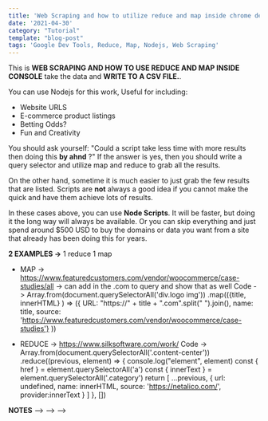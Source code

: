 ```yaml
---
title: 'Web Scraping and how to utilize reduce and map inside chrome dev tool'
date: '2021-04-30'
category: "Tutorial"
template: "blog-post"
tags: 'Google Dev Tools, Reduce, Map, Nodejs, Web Scraping'
---
```


This is **WEB SCRAPING AND HOW TO USE REDUCE AND MAP INSIDE CONSOLE** take the data and **WRITE TO A CSV FILE.**.

You can use Nodejs for this work, Useful for including:

- Website URLS
- E-commerce product listings
- Betting Odds?
- Fun and Creativity

You should ask yourself: "Could a script take less time with more results then doing this **by ahnd** ?" If the answer is yes, then you should write a query selector and utilize map and reduce to grab all the results.

On the other hand, sometime it is much easier to just grab the few results that are listed. Scripts are **not** always a good idea if you cannot make the quick and have them achieve lots of results.

In these cases above, you can use **Node Scripts**. It will be faster, but doing it the long way will always be available. Or you can skip everything and just spend around $500 USD to buy the domains or data you want from a site that already has been doing this for years.

**2 EXAMPLES ->** 1 reduce 1 map 
 - MAP -> https://www.featuredcustomers.com/vendor/woocommerce/case-studies/all	-> can add in the .com to query and show that as well
Code -> 
Array.from(document.querySelectorAll('div.logo img'))
    .map(({title, innerHTML} ) => ({ URL: "https://" + title + ".com".split(" ").join(), name: title, source: 'https://www.featuredcustomers.com/vendor/woocommerce/case-studies'} ))

 - REDUCE -> https://www.silksoftware.com/work/
Code -> 
Array.from(document.querySelectorAll('.content-center'))
    .reduce((previous, element) => {
    console.log("element", element)
      const { href } = element.querySelectorAll('a')
      const { innerText } = element.querySelectorAll('.category')
      return [
        ...previous,
          { url: undefined, name: innerHTML, source: 'https://netalico.com/', provider:innerText }
        ]
    }, [])

**NOTES** —> —> —>  